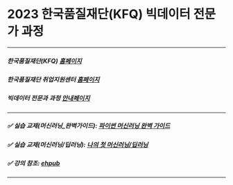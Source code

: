 # 2023 한국품질재단(KFQ) 빅데이터 전문가 과정
***
##### 한국품질재단(KFQ) [홈페이지](https://www.kfq.or.kr/_KR/Default.aspx)
##### 한국품질재단 취업지원센터 [홈페이지](https://kcm.kfq.or.kr/Default.aspx)
##### 빅데이터 전문과 과정 [안내페이지](https://kcm.kfq.or.kr/_Information/Information_09.aspx)
***
##### ✅ 실습 교제(머신러닝_완벽가이드):  [파이썬 머신러닝 완벽 가이드](https://wikibook.co.kr/pymlrev2/)
##### ✅ 실습 교제(머신러닝/딥러닝): [나의 첫 머신러닝/딥러닝](https://wikibook.co.kr/mymlrev/)
##### ✅ 강의 참조:  [ehpub](https://github.com/ehpub/kfq_ML_2023)
***
